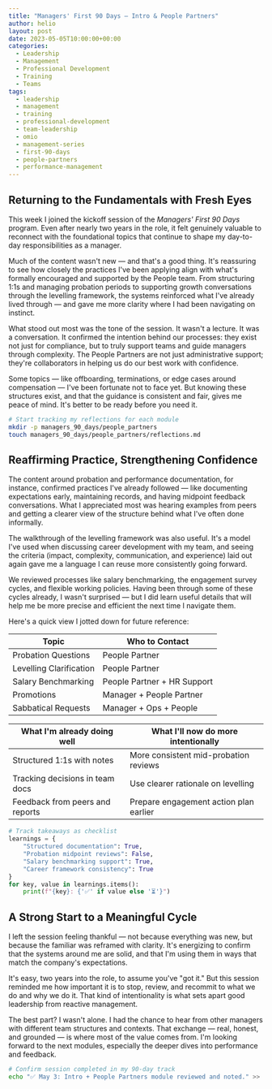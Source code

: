 ```yaml
---
title: "Managers' First 90 Days – Intro & People Partners"
author: helio
layout: post
date: 2023-05-05T10:00:00+00:00
categories:
  - Leadership
  - Management
  - Professional Development
  - Training
  - Teams
tags:
  - leadership
  - management
  - training
  - professional-development
  - team-leadership
  - omio
  - management-series
  - first-90-days
  - people-partners
  - performance-management
---
```


## Returning to the Fundamentals with Fresh Eyes

This week I joined the kickoff session of the _Managers' First 90 Days_ program. Even after nearly two years in the role, it felt genuinely valuable to reconnect with the foundational topics that continue to shape my day-to-day responsibilities as a manager.

Much of the content wasn't new — and that's a good thing. It's reassuring to see how closely the practices I've been applying align with what's formally encouraged and supported by the People team. From structuring 1:1s and managing probation periods to supporting growth conversations through the levelling framework, the systems reinforced what I've already lived through — and gave me more clarity where I had been navigating on instinct.

What stood out most was the tone of the session. It wasn't a lecture. It was a conversation. It confirmed the intention behind our processes: they exist not just for compliance, but to truly support teams and guide managers through complexity. The People Partners are not just administrative support; they're collaborators in helping us do our best work with confidence.

Some topics — like offboarding, terminations, or edge cases around compensation — I've been fortunate not to face yet. But knowing these structures exist, and that the guidance is consistent and fair, gives me peace of mind. It's better to be ready before you need it.

```bash
# Start tracking my reflections for each module
mkdir -p managers_90_days/people_partners
touch managers_90_days/people_partners/reflections.md
```

## Reaffirming Practice, Strengthening Confidence

The content around probation and performance documentation, for instance, confirmed practices I've already followed — like documenting expectations early, maintaining records, and having midpoint feedback conversations. What I appreciated most was hearing examples from peers and getting a clearer view of the structure behind what I've often done informally.

The walkthrough of the levelling framework was also useful. It's a model I've used when discussing career development with my team, and seeing the criteria (impact, complexity, communication, and experience) laid out again gave me a language I can reuse more consistently going forward.

We reviewed processes like salary benchmarking, the engagement survey cycles, and flexible working policies. Having been through some of these cycles already, I wasn't surprised — but I did learn useful details that will help me be more precise and efficient the next time I navigate them.

Here's a quick view I jotted down for future reference:

| Topic                   | Who to Contact              |
| ----------------------- | --------------------------- |
| Probation Questions     | People Partner              |
| Levelling Clarification | People Partner              |
| Salary Benchmarking     | People Partner + HR Support |
| Promotions              | Manager + People Partner    |
| Sabbatical Requests     | Manager + Ops + People      |

| What I'm already doing well     | What I'll now do more intentionally    |
| ------------------------------- | -------------------------------------- |
| Structured 1:1s with notes      | More consistent mid-probation reviews  |
| Tracking decisions in team docs | Use clearer rationale on levelling     |
| Feedback from peers and reports | Prepare engagement action plan earlier |

```python
# Track takeaways as checklist
learnings = {
    "Structured documentation": True,
    "Probation midpoint reviews": False,
    "Salary benchmarking support": True,
    "Career framework consistency": True
}
for key, value in learnings.items():
    print(f"{key}: {'✅' if value else '⏳'}")
```

## A Strong Start to a Meaningful Cycle

I left the session feeling thankful — not because everything was new, but because the familiar was reframed with clarity. It's energizing to confirm that the systems around me are solid, and that I'm using them in ways that match the company's expectations.

It's easy, two years into the role, to assume you've "got it." But this session reminded me how important it is to stop, review, and recommit to what we do and why we do it. That kind of intentionality is what sets apart good leadership from reactive management.

The best part? I wasn't alone. I had the chance to hear from other managers with different team structures and contexts. That exchange — real, honest, and grounded — is where most of the value comes from. I'm looking forward to the next modules, especially the deeper dives into performance and feedback.

```bash
# Confirm session completed in my 90-day track
echo "✅ May 3: Intro + People Partners module reviewed and noted." >> managers_90_days/log.txt
```
